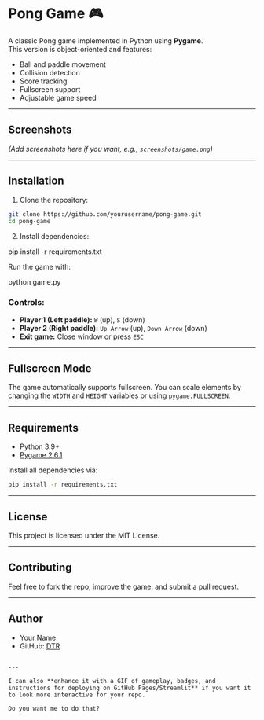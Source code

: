 
# Pong Game 🎮

A classic Pong game implemented in Python using **Pygame**.  
This version is object-oriented and features:

- Ball and paddle movement
- Collision detection
- Score tracking
- Fullscreen support
- Adjustable game speed

---

## Screenshots

*(Add screenshots here if you want, e.g., `screenshots/game.png`)*

---

## Installation

1. Clone the repository:

```bash
git clone https://github.com/yourusername/pong-game.git
cd pong-game
````

2. Install dependencies:

pip install -r requirements.txt

Run the game with:

python game.py


### Controls:

* **Player 1 (Left paddle):** `W` (up), `S` (down)
* **Player 2 (Right paddle):** `Up Arrow` (up), `Down Arrow` (down)
* **Exit game:** Close window or press `ESC`

---

## Fullscreen Mode

The game automatically supports fullscreen. You can scale elements by changing the `WIDTH` and `HEIGHT` variables or using `pygame.FULLSCREEN`.

---

## Requirements

* Python 3.9+
* [Pygame 2.6.1](https://www.pygame.org/news)

Install all dependencies via:

```bash
pip install -r requirements.txt
```

---

## License

This project is licensed under the MIT License.

---

## Contributing

Feel free to fork the repo, improve the game, and submit a pull request.

---

## Author

* Your Name
* GitHub: [DTR]((https://github.com/thirupathi-rao))

```

---

I can also **enhance it with a GIF of gameplay, badges, and instructions for deploying on GitHub Pages/Streamlit** if you want it to look more interactive for your repo.  

Do you want me to do that?
```
